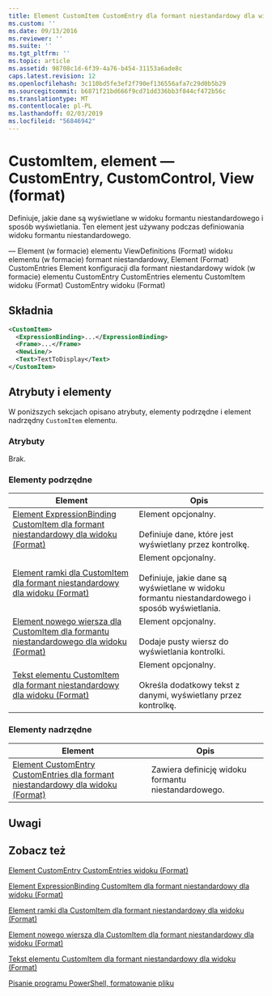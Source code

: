 ```yaml
---
title: Element CustomItem CustomEntry dla formant niestandardowy dla widoku (Format) | Dokumentacja firmy Microsoft
ms.custom: ''
ms.date: 09/13/2016
ms.reviewer: ''
ms.suite: ''
ms.tgt_pltfrm: ''
ms.topic: article
ms.assetid: 98708c1d-6f39-4a76-b454-31153a6ade8c
caps.latest.revision: 12
ms.openlocfilehash: 3c110bd5fe3ef2f790ef136556afa7c29d0b5b29
ms.sourcegitcommit: b6871f21bd666f9cd71dd336bb3f844cf472b56c
ms.translationtype: MT
ms.contentlocale: pl-PL
ms.lasthandoff: 02/03/2019
ms.locfileid: "56846942"
---
```

# <a name="customitem-element-for-customentry-for-customcontrol-for-view-format"></a>CustomItem, element — CustomEntry, CustomControl, View (format)

Definiuje, jakie dane są wyświetlane w widoku formantu niestandardowego i sposób wyświetlania. Ten element jest używany podczas definiowania widoku formantu niestandardowego.

— Element (w formacie) elementu ViewDefinitions (Format) widoku elementu (w formacie) formant niestandardowy, Element (Format) CustomEntries Element konfiguracji dla formant niestandardowy widok (w formacie) elementu CustomEntry CustomEntries elementu CustomItem widoku (Format) CustomEntry widoku (Format)

## <a name="syntax"></a>Składnia

```xml
<CustomItem>
  <ExpressionBinding>...</ExpressionBinding>
  <Frame>...</Frame>
  <NewLine/>
  <Text>TextToDisplay</Text>
</CustomItem>
```

## <a name="attributes-and-elements"></a>Atrybuty i elementy

W poniższych sekcjach opisano atrybuty, elementy podrzędne i element nadrzędny `CustomItem` elementu.

### <a name="attributes"></a>Atrybuty

Brak.

### <a name="child-elements"></a>Elementy podrzędne

|Element|Opis|
|-------------|-----------------|
|[Element ExpressionBinding CustomItem dla formant niestandardowy dla widoku (Format)](./expressionbinding-element-for-customitem-for-customcontrol-for-view-format.md)|Element opcjonalny.<br /><br /> Definiuje dane, które jest wyświetlany przez kontrolkę.|
|[Element ramki dla CustomItem dla formant niestandardowy dla widoku (Format)](./frame-element-for-customitem-for-customcontrol-for-view-format.md)|Element opcjonalny.<br /><br /> Definiuje, jakie dane są wyświetlane w widoku formantu niestandardowego i sposób wyświetlania.|
|[Element nowego wiersza dla CustomItem dla formantu niestandardowego dla widoku (Format)](./newline-element-for-customitem-for-customcontrol-for-view-format.md)|Element opcjonalny.<br /><br /> Dodaje pusty wiersz do wyświetlania kontrolki.|
|[Tekst elementu CustomItem dla formant niestandardowy dla widoku (Format)](./text-element-for-customitem-for-customview-for-view-format.md)|Element opcjonalny.<br /><br /> Określa dodatkowy tekst z danymi, wyświetlany przez kontrolkę.|

### <a name="parent-elements"></a>Elementy nadrzędne

|Element|Opis|
|-------------|-----------------|
|[Element CustomEntry CustomEntries dla formant niestandardowy dla widoku (Format)](./customentry-element-for-customentries-for-customcontrol-for-view-format.md)|Zawiera definicję widoku formantu niestandardowego.|

## <a name="remarks"></a>Uwagi

## <a name="see-also"></a>Zobacz też

[Element CustomEntry CustomEntries widoku (Format)](./customentry-element-for-customentries-for-customcontrol-for-view-format.md)

[Element ExpressionBinding CustomItem dla formant niestandardowy dla widoku (Format)](./expressionbinding-element-for-customitem-for-customcontrol-for-view-format.md)

[Element ramki dla CustomItem dla formant niestandardowy dla widoku (Format)](./frame-element-for-customitem-for-customcontrol-for-view-format.md)

[Element nowego wiersza dla CustomItem dla formant niestandardowy dla widoku (Format)](./newline-element-for-customitem-for-customcontrol-for-view-format.md)

[Tekst elementu CustomItem dla formant niestandardowy dla widoku (Format)](./text-element-for-customitem-for-customview-for-view-format.md)

[Pisanie programu PowerShell, formatowanie pliku](./writing-a-powershell-formatting-file.md)
